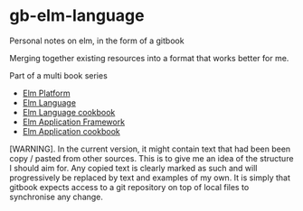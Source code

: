 # gb-elm-language

Personal notes on elm, in the form of a gitbook

Merging together existing resources into a format that works better for me.

Part of a multi book series
- [Elm Platform](https://widged.gitbooks.io/gb-elm-platform/content/)
- [Elm Language](https://widged.gitbooks.io/gb-elm-language/content/)
- [Elm Language cookbook](https://widged.gitbooks.io/gb-elm-language-cookbook/content/)
- [Elm Application Framework](https://widged.gitbooks.io/gb-elm-application-framework/content/)
- [Elm Application cookbook](https://widged.gitbooks.io/gb-elm-application-cookbook/content/)

[WARNING]. In the current version, it might contain text that had been been copy / pasted from other sources. This is to give me an idea of the structure I should aim for. Any copied text is clearly marked as such and will progressively be replaced by text and examples of my own. It is simply that gitbook expects access to a git repository on top of local files to synchronise any change. 

